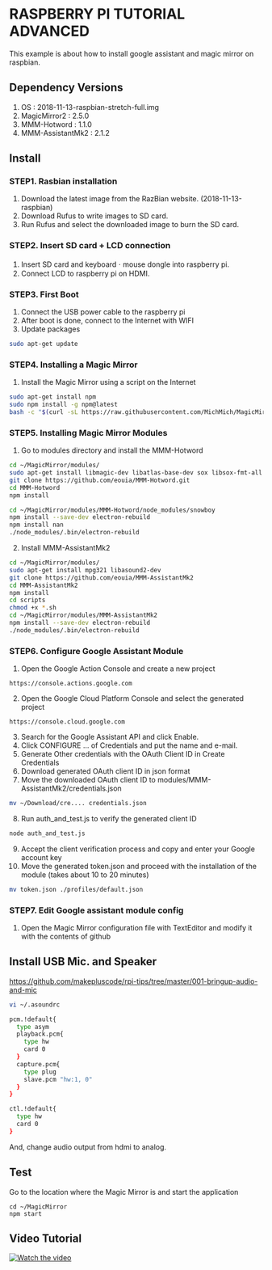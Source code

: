 # RASPBERRY PI TUTORIAL ADVANCED
This example is about how to install google assistant and magic mirror on raspbian.

## Dependency Versions
1. OS : 2018-11-13-raspbian-stretch-full.img
2. MagicMirror2 : 2.5.0
3. MMM-Hotword : 	1.1.0
4. MMM-AssistantMk2 : 2.1.2

## Install
### STEP1. Rasbian installation
1. Download the latest image from the RazBian website. (2018-11-13-raspbian)
2. Download Rufus to write images to SD card.
3. Run Rufus and select the downloaded image to burn the SD card.

### STEP2. Insert SD card + LCD connection
1. Insert SD card and keyboardㆍmouse dongle into raspberry pi.
2. Connect LCD to raspberry pi on HDMI.

### STEP3. First Boot
1. Connect the USB power cable to the raspberry pi
2. After boot is done, connect to the Internet with WIFI
3. Update packages
```sh
sudo apt-get update
```

### STEP4. Installing a Magic Mirror
1. Install the Magic Mirror using a script on the Internet
```sh
sudo apt-get install npm
sudo npm install -g npm@latest
bash -c "$(curl -sL https://raw.githubusercontent.com/MichMich/MagicMirror/master/installers/raspberry.sh)"
```

### STEP5. Installing Magic Mirror Modules
1. Go to modules directory and install the MMM-Hotword
 ```sh
cd ~/MagicMirror/modules/
sudo apt-get install libmagic-dev libatlas-base-dev sox libsox-fmt-all
git clone https://github.com/eouia/MMM-Hotword.git
cd MMM-Hotword
npm install

cd ~/MagicMirror/modules/MMM-Hotword/node_modules/snowboy
npm install --save-dev electron-rebuild
npm install nan
./node_modules/.bin/electron-rebuild
```

2. Install MMM-AssistantMk2
 ```sh
cd ~/MagicMirror/modules/
sudo apt-get install mpg321 libasound2-dev
git clone https://github.com/eouia/MMM-AssistantMk2
cd MMM-AssistantMk2
npm install
cd scripts
chmod +x *.sh
cd ~/MagicMirror/modules/MMM-AssistantMk2
npm install --save-dev electron-rebuild
./node_modules/.bin/electron-rebuild
 ```

### STEP6. Configure Google Assistant Module
1. Open the Google Action Console and create a new project
```
https://console.actions.google.com
```
2. Open the Google Cloud Platform Console and select the generated project
```
https://console.cloud.google.com
```
3. Search for the Google Assistant API and click Enable.
4. Click CONFIGURE ... of Credentials and put the name and e-mail.
5. Generate Other credentials with the OAuth Client ID in Create Credentials
6. Download generated OAuth client ID in json format
7. Move the downloaded OAuth client ID to modules/MMM-AssistantMk2/credentials.json
```sh
mv ~/Download/cre.... credentials.json
```
8. Run auth_and_test.js to verify the generated client ID
```sh
node auth_and_test.js
```
9. Accept the client verification process and copy and enter your Google account key
10. Move the generated token.json and proceed with the installation of the module (takes about 10 to 20 minutes)
```sh
mv token.json ./profiles/default.json
```

### STEP7. Edit Google assistant module config
1. Open the Magic Mirror configuration file with TextEditor and modify it with the contents of github

## Install USB Mic. and Speaker
https://github.com/makepluscode/rpi-tips/tree/master/001-bringup-audio-and-mic

```sh
vi ~/.asoundrc
```

```sh
pcm.!default{
  type asym
  playback.pcm{
    type hw
    card 0
  }
  capture.pcm{
    type plug
    slave.pcm "hw:1, 0"
  }
}

ctl.!default{
  type hw
  card 0
}
```

And, change audio output from hdmi to analog.

##  Test
Go to the location where the Magic Mirror is and start the application
```
cd ~/MagicMirror
npm start
```

## Video Tutorial 
 [![Watch the video](https://user-images.githubusercontent.com/39910774/47252575-f0c34980-d481-11e8-9c30-5b2543b722e5.png)](https://youtu.be/gNeGzUo-wbo)
 
